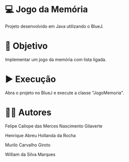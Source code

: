 # 💻 Jogo da Memória
Projeto desenvolvido em Java utilizando o BlueJ.

# 🎯 Objetivo
Implementar um jogo da memória com lista ligada.

# ▶️ Execução
Abra o projeto no BlueJ e execute a classe "JogoMemoria".

# 👨‍💻 Autores
Felipe Caliope das Merces Nascimento Gilaverte

Henrique Abreu Hollanda da Rocha

Murilo Carvalho Giroto

William da Silva Marques
